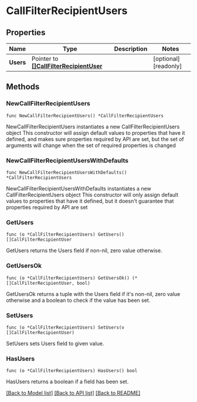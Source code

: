# CallFilterRecipientUsers

## Properties

Name | Type | Description | Notes
------------ | ------------- | ------------- | -------------
**Users** | Pointer to [**[]CallFilterRecipientUser**](CallFilterRecipientUser.md) |  | [optional] [readonly]

## Methods

### NewCallFilterRecipientUsers

`func NewCallFilterRecipientUsers() *CallFilterRecipientUsers`

NewCallFilterRecipientUsers instantiates a new CallFilterRecipientUsers object
This constructor will assign default values to properties that have it defined,
and makes sure properties required by API are set, but the set of arguments
will change when the set of required properties is changed

### NewCallFilterRecipientUsersWithDefaults

`func NewCallFilterRecipientUsersWithDefaults() *CallFilterRecipientUsers`

NewCallFilterRecipientUsersWithDefaults instantiates a new CallFilterRecipientUsers object
This constructor will only assign default values to properties that have it defined,
but it doesn't guarantee that properties required by API are set

### GetUsers

`func (o *CallFilterRecipientUsers) GetUsers() []CallFilterRecipientUser`

GetUsers returns the Users field if non-nil, zero value otherwise.

### GetUsersOk

`func (o *CallFilterRecipientUsers) GetUsersOk() (*[]CallFilterRecipientUser, bool)`

GetUsersOk returns a tuple with the Users field if it's non-nil, zero value otherwise
and a boolean to check if the value has been set.

### SetUsers

`func (o *CallFilterRecipientUsers) SetUsers(v []CallFilterRecipientUser)`

SetUsers sets Users field to given value.

### HasUsers

`func (o *CallFilterRecipientUsers) HasUsers() bool`

HasUsers returns a boolean if a field has been set.

[[Back to Model list]](../README.md#documentation-for-models) [[Back to API list]](../README.md#documentation-for-api-endpoints) [[Back to README]](../README.md)
